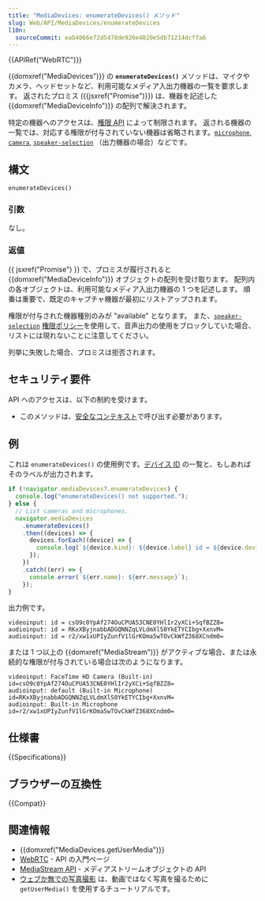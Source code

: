 ```yaml
---
title: "MediaDevices: enumerateDevices() メソッド"
slug: Web/API/MediaDevices/enumerateDevices
l10n:
  sourceCommit: eab4066e72d5478de920e4020e5db71214dcffa6
---
```


{{APIRef("WebRTC")}}

{{domxref("MediaDevices")}} の **`enumerateDevices()`** メソッドは、マイクやカメラ、ヘッドセットなど、利用可能なメディア入出力機器の一覧を要求します。
返されたプロミス ({{jsxref("Promise")}}) は、機器を記述した {{domxref("MediaDeviceInfo")}} の配列で解決されます。

特定の機器へのアクセスは、[権限 API](/ja/docs/Web/API/Permissions_API) によって制限されます。
返される機器の一覧では、対応する権限が付与されていない機器は省略されます。[`microphone`](/ja/docs/Web/HTTP/Headers/Permissions-Policy/microphone), [`camera`](/ja/docs/Web/HTTP/Headers/Permissions-Policy/camera), [`speaker-selection`](/ja/docs/Web/HTTP/Headers/Permissions-Policy/speaker-selection) （出力機器の場合）などです。

## 構文

```js-nolint
enumerateDevices()
```

### 引数

なし。

### 返値

{{ jsxref("Promise") }} で、プロミスが履行されると {{domxref("MediaDeviceInfo")}} オブジェクトの配列を受け取ります。
配列内の各オブジェクトは、利用可能なメディア入出力機器の 1 つを記述します。
順番は重要で、既定のキャプチャ機器が最初にリストアップされます。

権限が付与された機器種別のみが "available" となります。
また、[`speaker-selection`](/ja/docs/Web/HTTP/Headers/Permissions-Policy/speaker-selection) [権限ポリシー](/ja/docs/Web/HTTP/Permissions_Policy)を使用して、音声出力の使用をブロックしていた場合、リストには現れないことに注意してください。

列挙に失敗した場合、プロミスは拒否されます。

## セキュリティ要件

API へのアクセスは、以下の制約を受けます。

- このメソッドは、[安全なコンテキスト](/ja/docs/Web/Security/Secure_Contexts)で呼び出す必要があります。

## 例

これは `enumerateDevices()` の使用例です。[デバイス ID](/ja/docs/Web/API/MediaDeviceInfo/deviceId) の一覧と、もしあればそのラベルが出力されます。

```js
if (!navigator.mediaDevices?.enumerateDevices) {
  console.log("enumerateDevices() not supported.");
} else {
  // List cameras and microphones.
  navigator.mediaDevices
    .enumerateDevices()
    .then((devices) => {
      devices.forEach((device) => {
        console.log(`${device.kind}: ${device.label} id = ${device.deviceId}`);
      });
    })
    .catch((err) => {
      console.error(`${err.name}: ${err.message}`);
    });
}
```

出力例です。

```plain
videoinput: id = csO9c0YpAf274OuCPUA53CNE0YHlIr2yXCi+SqfBZZ8=
audioinput: id = RKxXByjnabbADGQNNZqLVLdmXlS0YkETYCIbg+XxnvM=
audioinput: id = r2/xw1xUPIyZunfV1lGrKOma5wTOvCkWfZ368XCndm0=
```

または 1 つ以上の {{domxref("MediaStream")}} がアクティブな場合、または永続的な権限が付与されている場合は次のようになります。

```plain
videoinput: FaceTime HD Camera (Built-in) id=csO9c0YpAf274OuCPUA53CNE0YHlIr2yXCi+SqfBZZ8=
audioinput: default (Built-in Microphone) id=RKxXByjnabbADGQNNZqLVLdmXlS0YkETYCIbg+XxnvM=
audioinput: Built-in Microphone id=r2/xw1xUPIyZunfV1lGrKOma5wTOvCkWfZ368XCndm0=
```

## 仕様書

{{Specifications}}

## ブラウザーの互換性

{{Compat}}

## 関連情報

- {{domxref("MediaDevices.getUserMedia")}}
- [WebRTC](/ja/docs/Web/API/WebRTC_API) - API の入門ページ
- [MediaStream API](/ja/docs/Web/API/Media_Capture_and_Streams_API) - メディアストリームオブジェクトの API
- [ウェブか無での写真撮影](/ja/docs/Web/API/Media_Capture_and_Streams_API/Taking_still_photos) は、動画ではなく写真を撮るために `getUserMedia()` を使用するチュートリアルです。

